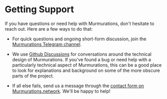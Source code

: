 # Getting Support

If you have questions or need help with Murmurations, don't hesitate to reach out. Here are a few ways to do that:

- For quick questions and ongoing short-form discussion, join the [Murmurations Telegram channel](https://t.me/+SS7GuP5kMDf-zx6l).

- We use [Github Discussions](https://github.com/MurmurationsNetwork/MurmurationsProtocol/discussions) for conversations around the technical design of Murmurations. If you've found a bug or need help with a particularly technical aspect of Murmurations, this can be a good place to look for explanations and background on some of the more obscure parts of the project.

- If all else fails, send us a message through the [contact form on Murmurations.network](https://murmurations.network/contact/). We'll be happy to help!
